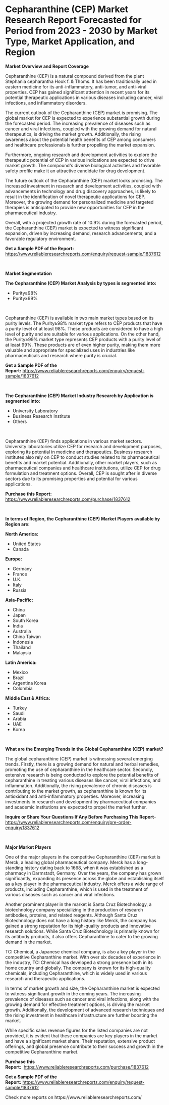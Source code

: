 <p><h1>Cepharanthine (CEP) Market Research Report Forecasted for Period from 2023 -  2030 by Market Type, Market Application, and Region</h1></p><p><strong>Market Overview and Report Coverage</strong></p>
<p><p>Cepharanthine (CEP) is a natural compound derived from the plant Stephania cepharantha Hook f. & Thoms. It has been traditionally used in eastern medicine for its anti-inflammatory, anti-tumor, and anti-viral properties. CEP has gained significant attention in recent years for its potential therapeutic applications in various diseases including cancer, viral infections, and inflammatory disorders.</p><p>The current outlook of the Cepharanthine (CEP) market is promising. The global market for CEP is expected to experience substantial growth during the forecasted period. The increasing prevalence of diseases such as cancer and viral infections, coupled with the growing demand for natural therapeutics, is driving the market growth. Additionally, the rising awareness about the potential health benefits of CEP among consumers and healthcare professionals is further propelling the market expansion.</p><p>Furthermore, ongoing research and development activities to explore the therapeutic potential of CEP in various indications are expected to drive market growth. The compound's diverse biological activities and favorable safety profile make it an attractive candidate for drug development.</p><p>The future outlook of the Cepharanthine (CEP) market looks promising. The increased investment in research and development activities, coupled with advancements in technology and drug discovery approaches, is likely to result in the identification of novel therapeutic applications for CEP. Moreover, the growing demand for personalized medicine and targeted therapies is anticipated to provide new opportunities for CEP in the pharmaceutical industry.</p><p>Overall, with a projected growth rate of 10.9% during the forecasted period, the Cepharanthine (CEP) market is expected to witness significant expansion, driven by increasing demand, research advancements, and a favorable regulatory environment.</p></p>
<p><strong>Get a Sample PDF of the Report:</strong> <a href="https://www.reliableresearchreports.com/enquiry/request-sample/1837612">https://www.reliableresearchreports.com/enquiry/request-sample/1837612</a></p>
<p>&nbsp;</p>
<p><strong>Market Segmentation</strong></p>
<p><strong>The Cepharanthine (CEP) Market Analysis by types is segmented into:</strong></p>
<p><ul><li>Purity≥98%</li><li>Purity≥99%</li></ul></p>
<p>&nbsp;</p>
<p><p>Cepharanthine (CEP) is available in two main market types based on its purity levels. The Purity≥98% market type refers to CEP products that have a purity level of at least 98%. These products are considered to have a high level of purity and are suitable for various applications. On the other hand, the Purity≥99% market type represents CEP products with a purity level of at least 99%. These products are of even higher purity, making them more valuable and appropriate for specialized uses in industries like pharmaceuticals and research where purity is crucial.</p></p>
<p><strong>Get a Sample PDF of the Report:</strong>&nbsp;<a href="https://www.reliableresearchreports.com/enquiry/request-sample/1837612">https://www.reliableresearchreports.com/enquiry/request-sample/1837612</a></p>
<p>&nbsp;</p>
<p><strong>The Cepharanthine (CEP) Market Industry Research by Application is segmented into:</strong></p>
<p><ul><li>University Laboratory</li><li>Business Research Institute</li><li>Others</li></ul></p>
<p>&nbsp;</p>
<p><p>Cepharanthine (CEP) finds applications in various market sectors. University laboratories utilize CEP for research and development purposes, exploring its potential in medicine and therapeutics. Business research institutes also rely on CEP to conduct studies related to its pharmaceutical benefits and market potential. Additionally, other market players, such as pharmaceutical companies and healthcare institutions, utilize CEP for drug formulation and treatment options. Overall, CEP is sought after in diverse sectors due to its promising properties and potential for various applications.</p></p>
<p><strong>Purchase this Report:</strong>&nbsp; <a href="https://www.reliableresearchreports.com/purchase/1837612">https://www.reliableresearchreports.com/purchase/1837612</a></p>
<p>&nbsp;</p>
<p><strong>In terms of Region, the Cepharanthine (CEP) Market Players available by Region are:</strong></p>
<p>
    <p> <strong> North America: </strong>
        <ul>
            <li>United States</li>
            <li>Canada</li>
        </ul>
        </p> 
    <p> <strong> Europe: </strong>
        <ul>
            <li>Germany</li>
            <li>France</li>
            <li>U.K.</li>
            <li>Italy</li>
            <li>Russia</li>
        </ul>
        </p> 
    <p> <strong> Asia-Pacific: </strong>
        <ul>
            <li>China</li>
            <li>Japan</li>
            <li>South Korea</li>
            <li>India</li>
            <li>Australia</li>
            <li>China Taiwan</li>
            <li>Indonesia</li>
            <li>Thailand</li>
            <li>Malaysia</li>
        </ul>
        </p> 
    <p> <strong> Latin America: </strong>
        <ul>
            <li>Mexico</li>
            <li>Brazil</li>
            <li>Argentina Korea</li>
            <li>Colombia</li>
        </ul>
        </p> 
    <p> <strong> Middle East & Africa: </strong>
        <ul>
            <li>Turkey</li>
            <li>Saudi</li>
            <li>Arabia</li>
            <li>UAE</li>
            <li>Korea</li>
        </ul>
    </p>
    </p>
<p>&nbsp;</p>
<p><strong>What are the Emerging Trends in the Global Cepharanthine (CEP) market?</strong></p>
<p><p>The global cepharanthine (CEP) market is witnessing several emerging trends. Firstly, there is a growing demand for natural and herbal remedies, promoting the use of cepharanthine in the healthcare sector. Secondly, extensive research is being conducted to explore the potential benefits of cepharanthine in treating various diseases like cancer, viral infections, and inflammation. Additionally, the rising prevalence of chronic diseases is contributing to the market growth, as cepharanthine is known for its antioxidant and anti-inflammatory properties. Moreover, increasing investments in research and development by pharmaceutical companies and academic institutions are expected to propel the market further.</p></p>
<p><strong>Inquire or Share Your Questions If Any Before Purchasing This Report</strong>- <a href="https://www.reliableresearchreports.com/enquiry/pre-order-enquiry/1837612">https://www.reliableresearchreports.com/enquiry/pre-order-enquiry/1837612</a></p>
<p>&nbsp;</p>
<p><strong>Major Market Players</strong></p>
<p><p>One of the major players in the competitive Cepharanthine (CEP) market is Merck, a leading global pharmaceutical company. Merck has a long-standing history dating back to 1668, when it was established as a pharmacy in Darmstadt, Germany. Over the years, the company has grown significantly, expanding its presence across the globe and establishing itself as a key player in the pharmaceutical industry. Merck offers a wide range of products, including Cepharanthine, which is used in the treatment of various diseases such as cancer and viral infections.</p><p>Another prominent player in the market is Santa Cruz Biotechnology, a biotechnology company specializing in the production of research antibodies, proteins, and related reagents. Although Santa Cruz Biotechnology does not have a long history like Merck, the company has gained a strong reputation for its high-quality products and innovative research solutions. While Santa Cruz Biotechnology is primarily known for its antibody products, it also offers Cepharanthine to cater to the growing demand in the market.</p><p>TCI Chemical, a Japanese chemical company, is also a key player in the competitive Cepharanthine market. With over six decades of experience in the industry, TCI Chemical has developed a strong presence both in its home country and globally. The company is known for its high-quality chemicals, including Cepharanthine, which is widely used in various research and therapeutic applications.</p><p>In terms of market growth and size, the Cepharanthine market is expected to witness significant growth in the coming years. The increasing prevalence of diseases such as cancer and viral infections, along with the growing demand for effective treatment options, is driving the market growth. Additionally, the development of advanced research techniques and the rising investment in healthcare infrastructure are further boosting the market.</p><p>While specific sales revenue figures for the listed companies are not provided, it is evident that these companies are key players in the market and have a significant market share. Their reputation, extensive product offerings, and global presence contribute to their success and growth in the competitive Cepharanthine market.</p></p>
<p><strong>Purchase this Report:</strong>&nbsp;&nbsp;<a href="https://www.reliableresearchreports.com/purchase/1837612">https://www.reliableresearchreports.com/purchase/1837612</a></p>
<p></p>
<p><strong>Get a Sample PDF of the Report:</strong>&nbsp;<a href="https://www.reliableresearchreports.com/enquiry/request-sample/1837612">https://www.reliableresearchreports.com/enquiry/request-sample/1837612</a></p>
<p>Check more reports on https://www.reliableresearchreports.com/</p>